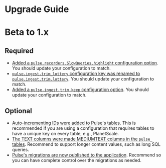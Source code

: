 # Upgrade Guide

# Beta to 1.x

## Required

- [Added a `pulse.recorders.SlowQueries.highlight` configuration option](https://github.com/laravel/pulse/pull/185). You should update your configuration to match.
- [`pulse.ingest.trim_lottery` configuration key was renamed to `pulse.ingest.trim.lottery`](https://github.com/laravel/pulse/pull/184). You should update your configuration to match.
- [Added a `pulse.ingest.trim.keep` configuration option](https://github.com/laravel/pulse/pull/184). You should update your configuration to match.

## Optional

- [Auto-incrementing IDs were added to Pulse's tables](https://github.com/laravel/pulse/pull/142). This is recommended if you are using a configuration that requires tables to have a unique key on every table, e.g., PlanetScale.
- [The TEXT columns were made MEDIUMTEXT columns in the `pulse_` tables](https://github.com/laravel/pulse/pull/185). Recommend to support longer content values, such as long SQL queries.
- [Pulse's migrations are now published to the application](https://github.com/laravel/pulse/pull/81). Recommend so you can have complete control over the migrations as needed.
